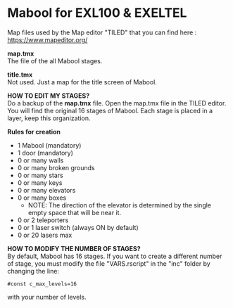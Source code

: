 # Mabool for EXL100 & EXELTEL

Map files used by the Map editor "TILED" that you can find here : https://www.mapeditor.org/

<b>map.tmx</b><br>
The file of the all Mabool stages.

<b>title.tmx</b><br>
Not used. Just a map for the title screen of Mabool.

<b>HOW TO EDIT MY STAGES?</b><br>
Do a backup of the <b>map.tmx</b> file. Open the map.tmx file in the TILED editor. You will find the original 16 stages of Mabool. Each stage is placed in a layer, keep this organization. 

<b>Rules for creation</b>
- 1 Mabool (mandatory)
- 1 door (mandatory)
- 0 or many walls
- 0 or many broken grounds
- 0 or many stars
- 0 or many keys
- 0 or many elevators
- 0 or many boxes
  - NOTE: The direction of the elevator is determined by the single empty space that will be near it.
- 0 or 2 teleporters
- 0 or 1 laser switch (always ON by default)
- 0 or 20 lasers max

<b>HOW TO MODIFY THE NUMBER OF STAGES?</b><br>
By default, Mabool has 16 stages. If you want to create a different number of stage, you must modify the file "VARS.rscript" in the "inc" folder by changing the line:
```
#const c_max_levels=16
```
with your number of levels.

